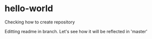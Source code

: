 # hello-world
Checking how to create repository

Editting readme in branch. Let's see how it will be reflected in 'master'
